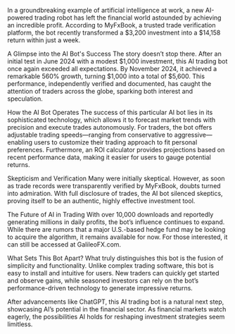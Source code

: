 In a groundbreaking example of artificial intelligence at work, a new AI-powered trading robot has left the financial world astounded by achieving an incredible profit. According to MyFxBook, a trusted trade verification platform, the bot recently transformed a $3,200 investment into a $14,158 return within just a week.

A Glimpse into the AI Bot's Success
The story doesn’t stop there. After an initial test in June 2024 with a modest $1,000 investment, this AI trading bot once again exceeded all expectations. By November 2024, it achieved a remarkable 560% growth, turning $1,000 into a total of $5,600. This performance, independently verified and documented, has caught the attention of traders across the globe, sparking both interest and speculation.

How the AI Bot Operates
The success of this particular AI bot lies in its sophisticated technology, which allows it to forecast market trends with precision and execute trades autonomously. For traders, the bot offers adjustable trading speeds—ranging from conservative to aggressive—enabling users to customize their trading approach to fit personal preferences. Furthermore, an ROI calculator provides projections based on recent performance data, making it easier for users to gauge potential returns.

Skepticism and Verification
Many were initially skeptical. However, as soon as trade records were transparently verified by MyFxBook, doubts turned into admiration. With full disclosure of trades, the AI bot silenced skeptics, proving itself to be an authentic, highly effective investment tool.

The Future of AI in Trading
With over 10,000 downloads and reportedly generating millions in daily profits, the bot’s influence continues to expand. While there are rumors that a major U.S.-based hedge fund may be looking to acquire the algorithm, it remains available for now. For those interested, it can still be accessed at GalileoFX.com.

What Sets This Bot Apart?
What truly distinguishes this bot is the fusion of simplicity and functionality. Unlike complex trading software, this bot is easy to install and intuitive for users. New traders can quickly get started and observe gains, while seasoned investors can rely on the bot’s performance-driven technology to generate impressive returns.

After advancements like ChatGPT, this AI trading bot is a natural next step, showcasing AI’s potential in the financial sector. As financial markets watch eagerly, the possibilities AI holds for reshaping investment strategies seem limitless.




